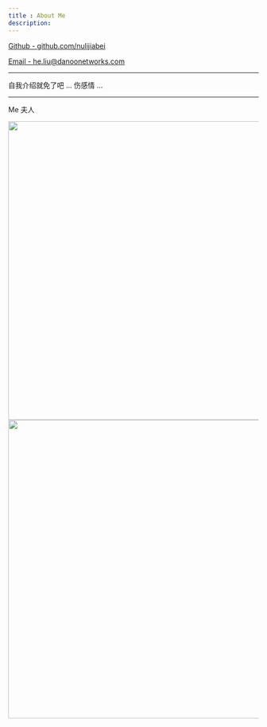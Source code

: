 ```yaml
---
title : About Me
description:
---
```


<a href="https://github.com/nulijiabei">Github - github.com/nulijiabei </a> 

<a href="mailto:he.liu@danoonetworks.com">Email - he.liu@danoonetworks.com </a>

---

自我介绍就免了吧 ... 伤感情 ...

---

Me 夫人

<img src="{{urls.media}}/1.jpg" alt="" width="600">

<img src="{{urls.media}}/2.jpg" alt="" width="600">

